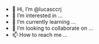 - 👋 Hi, I’m @lucasccrj
- 👀 I’m interested in ...
- 🌱 I’m currently learning ...
- 💞️ I’m looking to collaborate on ...
- 📫 How to reach me ...

<!---
lucasccrj/lucasccrj is a ✨ special ✨ repository because its `README.md` (this file) appears on your GitHub profile.
You can click the Preview link to take a look at your changes.
--->
